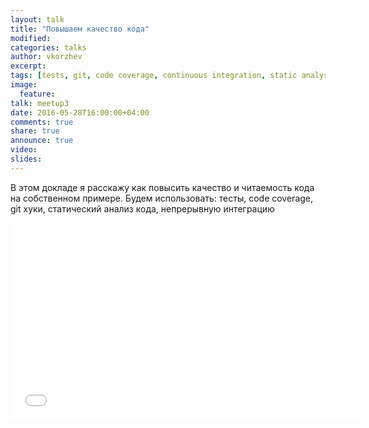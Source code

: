 ```yaml
---
layout: talk
title: "Повышаем качество кода"
modified:
categories: talks
author: vkorzhev
excerpt:
tags: [tests, git, code coverage, continuous integration, static analysis, code quality]
image:
  feature:
talk: meetup3
date: 2016-05-28T16:00:00+04:00
comments: true
share: true
announce: true
video:
slides: 
---
```


В этом докладе я расскажу как повысить качество и читаемость кода на собственном примере.
Будем использовать: тесты, code coverage, git хуки, статический анализ кода, непрерывную интеграцию

<iframe width="560" height="315" src="//www.youtube.com/embed/2WgyMS5OaRw" frameborder="0" allowfullscreen></iframe>
